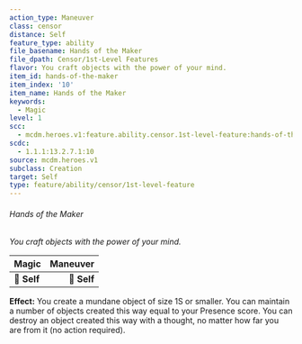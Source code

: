 ```yaml
---
action_type: Maneuver
class: censor
distance: Self
feature_type: ability
file_basename: Hands of the Maker
file_dpath: Censor/1st-Level Features
flavor: You craft objects with the power of your mind.
item_id: hands-of-the-maker
item_index: '10'
item_name: Hands of the Maker
keywords:
  - Magic
level: 1
scc:
  - mcdm.heroes.v1:feature.ability.censor.1st-level-feature:hands-of-the-maker
scdc:
  - 1.1.1:13.2.7.1:10
source: mcdm.heroes.v1
subclass: Creation
target: Self
type: feature/ability/censor/1st-level-feature
---
```


###### Hands of the Maker

*You craft objects with the power of your mind.*

| **Magic**   | **Maneuver** |
| ----------- | -----------: |
| **📏 Self** |  **🎯 Self** |

**Effect:** You create a mundane object of size 1S or smaller. You can maintain a number of objects created this way equal to your Presence score. You can destroy an object created this way with a thought, no matter how far you are from it (no action required).
